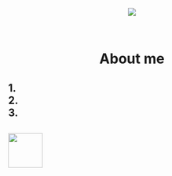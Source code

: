 <body>
 <div>
    <p align="center"> 
             <img src="https://media.tenor.com/je-huTL1vwgAAAAi/loading-buffering.gif">
    </p>                                                                                                  
  </div>
  <br>                                                                   
      <h1 align="center">About me</h1>
              <h2>1.<br>2.<br>3.</h2>
 <h2>
   <div style="border:30px;"><a href="https://vk.com/coffecuthe"><img src="https://img2.freepng.ru/20180712/utf/kisspng-vk-facebook-logo-blog-5b46f186bdb829.3268971815313760067771.jpg" width="70"</a></div>
    </h2>


  
</body>
